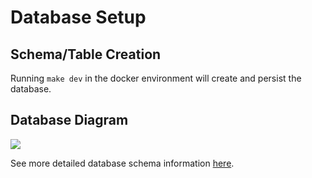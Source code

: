 # Database Setup

## Schema/Table Creation

Running `make dev` in the docker environment will create and persist the database.

## Database Diagram

![](relationships.real.large.png)

See more detailed database schema information [here](https://disman.tl/oo-docs/).
